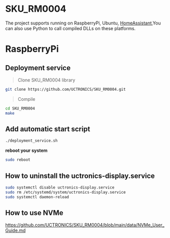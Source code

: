 # SKU_RM0004
The project supports running on RaspberryPi, Ubuntu, [HomeAssistant](https://github.com/UCTRONICS/UCTRONICS_RM0004_HA),You can also use Python to call compiled DLLs on these platforms.
# RaspberryPi

## Deployment service
>  Clone SKU_RM0004 library 
```bash
git clone https://github.com/UCTRONICS/SKU_RM0004.git
```
> Compile 
```bash
cd SKU_RM0004
make
```
## Add automatic start script
```bash
./deployment_service.sh   
```
**reboot your system**
```bash
sudo reboot
```
## How to uninstall the uctronics-display.service

```bash
sudo systemctl disable uctronics-display.service
sudo rm /etc/systemd/system/uctronics-display.service
sudo systemctl daemon-reload
```
## How to use NVMe 
https://github.com/UCTRONICS/SKU_RM0004/blob/main/data/NVMe_User_Guide.md





